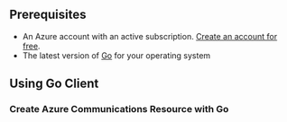 ## Prerequisites

- An Azure account with an active subscription. [Create an account for free](https://azure.microsoft.com/free/dotnet/).
- The latest version of [Go](https://golang.org/dl/) for your operating system

## Using Go Client

### Create Azure Communications Resource with Go